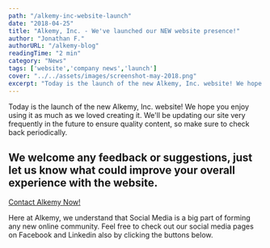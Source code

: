 ```yaml
---
path: "/alkemy-inc-website-launch"
date: "2018-04-25"
title: "Alkemy, Inc. - We've launched our NEW website presence!"
author: "Jonathan F."
authorURL: "/alkemy-blog"
readingTime: "2 min"
category: "News"
tags: ['website','company news','launch']
cover: "../../assets/images/screenshot-may-2018.png"
excerpt: "Today is the launch of the new Alkemy, Inc. website! We hope you enjoy using it as much as we loved creating it. We'll be updating our site very frequently in the future to ensure quality content, so make sure to check back periodically."
---
```


<p>Today is the launch of the new Alkemy, Inc. website! We hope you enjoy using it as much as we loved creating it. We'll be updating our site very frequently in the future to ensure quality content, so make sure to check back periodically.
<h2>We welcome any feedback or suggestions, just let us know what could improve your overall experience with the website.</h2>
<a href="/contact-alkemy/" class="btn btn-primary btn-lg">Contact Alkemy Now!</a>
</p>
<div class="social my-3">

Here at Alkemy, we understand that Social Media is a big part of forming any new online community. Feel free to check out our social media pages on Facebook and Linkedin also by clicking the buttons below.

<span><a href="https://www.linkedin.com/company/alkemydev/"><i class="fab fa-linkedin"></i></a></span> <span><a href="https://www.facebook.com/alkemydev/"><i class="fab fa-facebook-square"></i></a></span>

</div>

